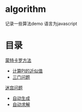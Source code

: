 # algorithm
记录一些算法demo 语言为javascript

# 目录
[蒙特卡罗方法](https://github.com/webxing/algorithm/tree/master/%E8%92%99%E7%89%B9%E5%8D%A1%E7%BD%97%E6%96%B9%E6%B3%95)
- [计算PI的近似值](https://github.com/webxing/algorithm/blob/master/%E8%92%99%E7%89%B9%E5%8D%A1%E7%BD%97%E6%96%B9%E6%B3%95/%E8%AE%A1%E7%AE%97PI%E7%9A%84%E8%BF%91%E4%BC%BC%E5%80%BC/PI.js)
- [三门问题](https://github.com/webxing/algorithm/blob/master/%E8%92%99%E7%89%B9%E5%8D%A1%E7%BD%97%E6%96%B9%E6%B3%95/%E4%B8%89%E9%97%A8%E9%97%AE%E9%A2%98/MontyHallProblem.js)

[迷宫问题](https://github.com/webxing/algorithm/tree/master/%E8%BF%B7%E5%AE%AB%E9%97%AE%E9%A2%98)
- [自动生成](https://github.com/webxing/algorithm/tree/master/%E8%BF%B7%E5%AE%AB%E9%97%AE%E9%A2%98/%E8%87%AA%E5%8A%A8%E7%94%9F%E6%88%90)
- [自动求解]()